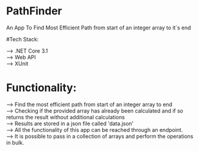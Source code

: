 # PathFinder
An App To Find Most Efficient Path from start of an integer array to it`s end


#Tech Stack:

--> .NET Core 3.1 <br/>
--> Web API <br/>
--> XUnit <br/>

# Functionality:

--> Find the most efficient path from start of an integer array to end <br/>
--> Checking if the provided array has already been calculated and if so returns the result without additional calculations  <br/>
--> Results are stored in a json file called 'data.json' <br/>
--> All the functionality of this app can be reached through an endpoint. <br/>
--> It is possible to pass in a collection of arrays and perform the operations in bulk. <br/>


